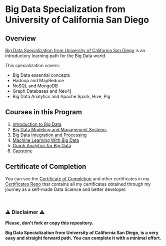 # Big Data Specialization from University of California San Diego

## Overview
[Big Data Specialization from University of California San Diego](https://www.coursera.org/specializations/big-data) is an introductory learning path for the Big Data world.  

This specialization covers:

- Big Data essential concepts
- Hadoop and MapReduce
- NoSQL and MongoDB
- Graph Databases and Neo4j
- Big Data Analytics and Apache Spark, Hive, Pig

## Courses in this Program

1) [Introduction to Big Data](https://github.com/AlessandroCorradini/University-of-California-San-Diego-Big-Data-Specialization/tree/master/01%20-%20Introduction%20to%20Big%20Data) 
2) [Big Data Modeling and Management Systems](https://github.com/AlessandroCorradini/University-of-California-San-Diego-Big-Data-Specialization/tree/master/02%20-%20Big%20Data%20Modelling%20and%20Management%20Systems)
3) [Big Data Integration and Processing](https://github.com/AlessandroCorradini/University-of-California-San-Diego-Big-Data-Specialization/tree/master/03%20-%20Big%20Data%20Integration%20and%20Processing)
4) [Machine Learning With Big Data](https://github.com/AlessandroCorradini/University-of-California-San-Diego-Big-Data-Specialization/tree/master/04%20-%20Machine%20Learning%20with%20Big%20Data)
5) [Graph Analytics for Big Data](https://github.com/AlessandroCorradini/University-of-California-San-Diego-Big-Data-Specialization/tree/master/05%20-%20Graph%20Analytics%20for%20Big%20Data)
6) [Capstone](https://github.com/AlessandroCorradini/University-of-California-San-Diego-Big-Data-Specialization/tree/master/06%20-%20Big%20Data%20-%20Capstone%20Project)

## Certificate of Completion
You can see the [Certificate of Completion](https://github.com/AlessandroCorradini/Certificates/blob/master/Coursera%20-%20Big%20Data%20Specialization%20Certificate%20-%20UC%20San%20Diego.pdf) and other certificates in my [Certificates Repo](https://github.com/AlessandroCorradini/Certificates) that contains all my certificates obtained through my journey as a self-made Data Science and better developer.

<br/>

### ⚠️ Disclaimer ⚠️
**Please, don't fork or copy this repository.**

**Big Data Specialization from University of California San Diego, is a very easy and straight forward path. You can complete it with a minimal effort.**
